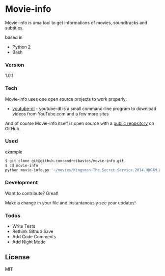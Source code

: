 # Movie-info
Movie-info is uma tool to get informations of movies, soundtracks and subtitles.

based in
  - Python 2
  - Bash  

### Version
1.0.1

### Tech

Movie-info uses one open source projects to work properly:

* [youtube-dl](https://rg3.github.io/youtube-dl/) - youtube-dl is a small command-line program to download videos from YouTube.com and a few more sites 

And of course Movie-info  itself is open source with a [public repository](https://github.com/andreibastos/movie-info) on GitHub.

### Used

example 

```sh
$ git clone git@github.com:andreibastos/movie-info.git
$ cd movie-info
python movie-info.py '~/movies/Kingsman-The.Secret.Service.2014.HDCAM.XVID.AC3.HQ.Hive-CM8' 
```


### Development

Want to contribute? Great!

Make a change in your file and instantanously see your updates!

### Todos

 - Write Tests
 - Rethink Github Save
 - Add Code Comments
 - Add Night Mode

License
----

MIT

